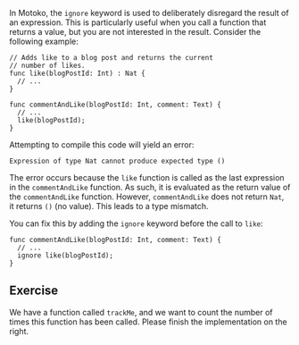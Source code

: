 In Motoko, the `ignore` keyword is used to deliberately disregard the result of an expression. This
is particularly useful when you call a function that returns a value, but you are not interested in
the result. Consider the following example:

```motoko
// Adds like to a blog post and returns the current
// number of likes.
func like(blogPostId: Int) : Nat {
  // ...
}

func commentAndLike(blogPostId: Int, comment: Text) {
  // ...
  like(blogPostId);
}
```

Attempting to compile this code will yield an error:

```
Expression of type Nat cannot produce expected type ()
```

The error occurs because the `like` function is called as the last expression in the `commentAndLike`
function. As such, it is evaluated as the return value of the `commentAndLike` function. However,
`commentAndLike` does not return `Nat`, it returns `()` (no value). This leads to a type mismatch.

You can fix this by adding the `ignore` keyword before the call to `like`:

```motoko
func commentAndLike(blogPostId: Int, comment: Text) {
  // ...
  ignore like(blogPostId);
}
```

## Exercise

We have a function called `trackMe`, and we want to count the number of times this function has
been called. Please finish the implementation on the right.
